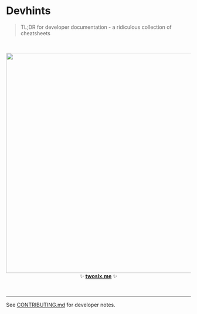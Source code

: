 # Devhints

> TL;DR for developer documentation - a ridiculous collection of cheatsheets

<br>

<p align='center'>
<a href='http://twosix.me/cheatsheets/'><img src='_docs/images/screenshot.png' width=600></a>
<br>
✨ <b><a href='http://twosix.me/cheatsheets/'>twosix.me</a></b> ✨
</p>

<br>

---

See [CONTRIBUTING.md](CONTRIBUTING.md) for developer notes.
